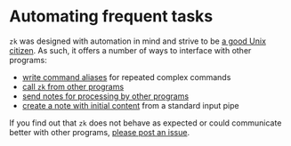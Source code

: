 # Automating frequent tasks

`zk` was designed with automation in mind and strive to be [a good Unix citizen](https://en.wikipedia.org/wiki/Unix_philosophy). As such, it offers a number of ways to interface with other programs:

* [write command aliases](config-alias.md) for repeated complex commands
* [call `zk` from other programs](external-call.md)
* [send notes for processing by other programs](external-processing.md)
* [create a note with initial content](note-creation.md) from a standard input pipe

If you find out that `zk` does not behave as expected or could communicate better with other programs, [please post an issue](https://github.com/mickael-menu/zk/issues).
